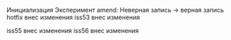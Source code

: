 Инициализация
Эксперимент amend: Неверная запись -> верная запись
hotfix внес изменения
iss53 внес изменения

iss55 внес изменения
iss56 внес изменения
